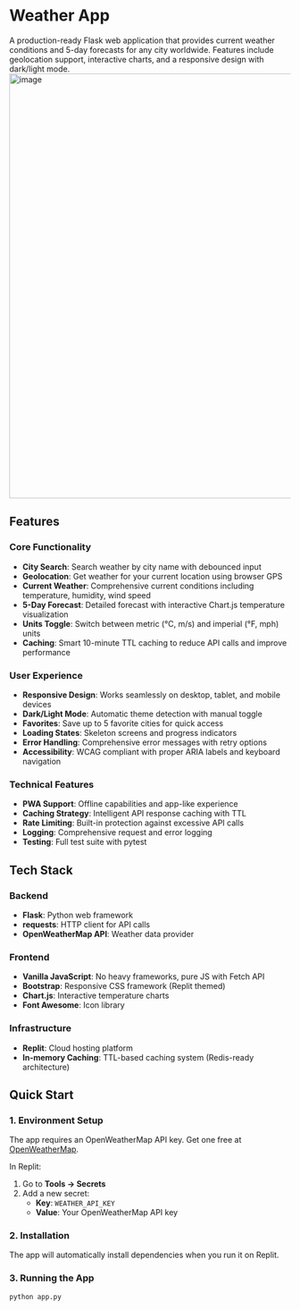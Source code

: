 # Weather App

A production-ready Flask web application that provides current weather conditions and 5-day forecasts for any city worldwide. Features include geolocation support, interactive charts, and a responsive design with dark/light mode.
<img width="724" height="760" alt="image" src="https://github.com/user-attachments/assets/8811c0b0-f624-4183-b122-fcaa484377cb" />



## Features

### Core Functionality
- **City Search**: Search weather by city name with debounced input
- **Geolocation**: Get weather for your current location using browser GPS
- **Current Weather**: Comprehensive current conditions including temperature, humidity, wind speed
- **5-Day Forecast**: Detailed forecast with interactive Chart.js temperature visualization
- **Units Toggle**: Switch between metric (°C, m/s) and imperial (°F, mph) units
- **Caching**: Smart 10-minute TTL caching to reduce API calls and improve performance

### User Experience
- **Responsive Design**: Works seamlessly on desktop, tablet, and mobile devices
- **Dark/Light Mode**: Automatic theme detection with manual toggle
- **Favorites**: Save up to 5 favorite cities for quick access
- **Loading States**: Skeleton screens and progress indicators
- **Error Handling**: Comprehensive error messages with retry options
- **Accessibility**: WCAG compliant with proper ARIA labels and keyboard navigation

### Technical Features
- **PWA Support**: Offline capabilities and app-like experience
- **Caching Strategy**: Intelligent API response caching with TTL
- **Rate Limiting**: Built-in protection against excessive API calls
- **Logging**: Comprehensive request and error logging
- **Testing**: Full test suite with pytest

## Tech Stack

### Backend
- **Flask**: Python web framework
- **requests**: HTTP client for API calls
- **OpenWeatherMap API**: Weather data provider

### Frontend
- **Vanilla JavaScript**: No heavy frameworks, pure JS with Fetch API
- **Bootstrap**: Responsive CSS framework (Replit themed)
- **Chart.js**: Interactive temperature charts
- **Font Awesome**: Icon library

### Infrastructure
- **Replit**: Cloud hosting platform
- **In-memory Caching**: TTL-based caching system (Redis-ready architecture)

## Quick Start

### 1. Environment Setup

The app requires an OpenWeatherMap API key. Get one free at [OpenWeatherMap](https://openweathermap.org/api).

In Replit:
1. Go to **Tools → Secrets**
2. Add a new secret:
   - **Key**: `WEATHER_API_KEY`
   - **Value**: Your OpenWeatherMap API key

### 2. Installation

The app will automatically install dependencies when you run it on Replit.

### 3. Running the App

```bash
python app.py
